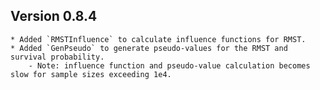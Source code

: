 ## Version 0.8.4

	* Added `RMSTInfluence` to calculate influence functions for RMST.
	* Added `GenPseudo` to generate pseudo-values for the RMST and survival probability. 
		- Note: influence function and pseudo-value calculation becomes slow for sample sizes exceeding 1e4.
